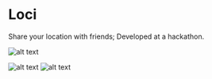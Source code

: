 # Loci
Share your location with friends; Developed at a hackathon.

![alt text](https://user-images.githubusercontent.com/5672716/27516322-1b60b114-59b8-11e7-9ddf-64a57d1f6b8f.jpg)

![alt text](https://user-images.githubusercontent.com/5672716/27516323-1b60e396-59b8-11e7-9332-2bb3ec24da4c.jpg)
![alt text](https://user-images.githubusercontent.com/5672716/27516324-1b622b84-59b8-11e7-82e8-cd1d84d55c04.jpg)
